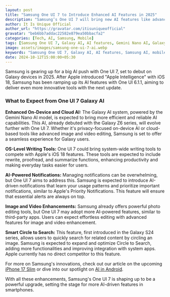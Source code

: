 ```yaml
---
layout: post
title: "Samsung One UI 7 to Introduce Enhanced AI Features in 2025"
description: "Samsung’s One UI 7 will bring new AI features like advanced notifications, writing tools, and image editing, enhancing Galaxy devices in 2025."
author: It Is Unique Official
author_url: "https://gravatar.com/itisuniqueofficial"
gravatar: "beb6bb7addac22582e879ea50bbacfa2"
categories: [Tech, AI, Samsung, Mobile]
tags: [Samsung One UI 7, Galaxy AI, AI features, Gemini Nano AI, Galaxy S24]
image: assets/images/samsung-one-ui-7-ai.webp
keywords: "Samsung One UI 7, Galaxy AI, AI features, Samsung AI, mobile AI features"
date: 2024-10-12T15:00:00+05:30
---
```


Samsung is gearing up for a big AI push with One UI 7, set to debut on Galaxy devices in 2025. After Apple introduced "Apple Intelligence" with iOS 18, Samsung has been ramping up its AI features with One UI 6.1.1, aiming to deliver even more innovative tools with the next update.

### What to Expect from One UI 7 Galaxy AI

**Enhanced On-Device and Cloud AI:** The Galaxy AI system, powered by the Gemini Nano AI model, is expected to bring more efficient and reliable AI capabilities. This AI, already debuted with the Galaxy Z6 series, will evolve further with One UI 7. Whether it's privacy-focused on-device AI or cloud-based tools like advanced image and video editing, Samsung is set to offer a seamless experience for Galaxy users.

**OS-Level Writing Tools:** One UI 7 could bring system-wide writing tools to compete with Apple's iOS 18 features. These tools are expected to include rewrite, proofread, and summarize functions, enhancing productivity and making everyday tasks easier for users.

**AI-Powered Notifications:** Managing notifications can be overwhelming, but One UI 7 aims to address this. Samsung is expected to introduce AI-driven notifications that learn your usage patterns and prioritize important notifications, similar to Apple's Priority Notifications. This feature will ensure that essential alerts are always on top.

**Image and Video Enhancements:** Samsung already offers powerful photo editing tools, but One UI 7 may adopt more AI-powered features, similar to third-party apps. Users can expect effortless editing with advanced features for image and video enhancement.

**Smart Circle to Search:** This feature, first introduced in the Galaxy S24 series, allows users to quickly search for related content by circling an image. Samsung is expected to expand and optimize Circle to Search, adding more functionalities and improving integration with system apps. Apple currently has no direct competitor to this feature.

For more on Samsung's innovations, check out our article on the upcoming [iPhone 17 Slim](https://www.theblazetimes.in/iphone-17-slim-to-feature-tddi-oled-new-design-leaked/) or dive into our spotlight on [AI in Android](https://news.theblazetimes.in/2024/09/welcome-to-ai-on-android-spotlight-week.html).

With all these enhancements, Samsung's One UI 7 is shaping up to be a powerful upgrade, setting the stage for more AI-driven features in smartphones.
